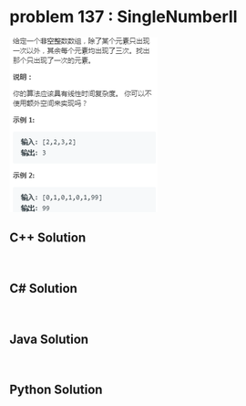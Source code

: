 
# problem 137 : SingleNumberII

<img src="https://github.com/Peefy/PeefyLeetCode/blob/master/doc/101-200/137.SingleNumberII/problem.png"/>

## C++ Solution

```c++



```

## C# Solution

```csharp



```

## Java Solution

```java



```

## Python Solution

```python



```


